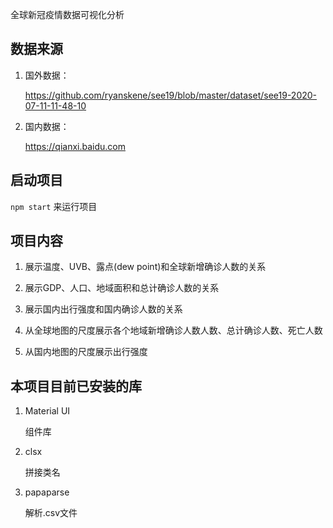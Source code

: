 全球新冠疫情数据可视化分析

## 数据来源

1. 国外数据：

   https://github.com/ryanskene/see19/blob/master/dataset/see19-2020-07-11-11-48-10
   
2. 国内数据：
   
   https://qianxi.baidu.com
   
## 启动项目
 
   `npm start` 来运行项目

## 项目内容

1. 展示温度、UVB、露点(dew point)和全球新增确诊人数的关系

2. 展示GDP、人口、地域面积和总计确诊人数的关系

3. 展示国内出行强度和国内确诊人数的关系

4. 从全球地图的尺度展示各个地域新增确诊人数人数、总计确诊人数、死亡人数

5. 从国内地图的尺度展示出行强度
   
## 本项目目前已安装的库

1. Material UI

   组件库
   
1. clsx

   拼接类名

1. papaparse

   解析.csv文件
